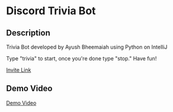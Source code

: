 # Discord Trivia Bot

## Description
Trivia Bot developed by Ayush Bheemaiah using Python on IntelliJ

Type "trivia" to start, once you're done type "stop." Have fun!

[Invite Link](https://tinyurl.com/Trivia-Bot)

## Demo Video
[Demo Video](https://youtu.be/HGwY0Dw37m8)


